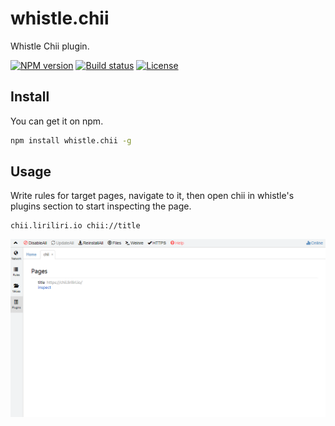 # whistle.chii

Whistle Chii plugin.

[![NPM version][npm-image]][npm-url]
[![Build status][travis-image]][travis-url]
[![License][license-image]][npm-url]

[npm-image]: https://img.shields.io/npm/v/whistle.chii.svg
[npm-url]: https://npmjs.org/package/whistle.chii
[travis-image]: https://img.shields.io/travis/liriliri/whistle.chii.svg
[travis-url]: https://travis-ci.org/liriliri/whistle.chii
[license-image]: https://img.shields.io/npm/l/whistle.chii.svg

## Install

You can get it on npm.

```bash
npm install whistle.chii -g
```

## Usage

Write rules for target pages, navigate to it, then open chii in whistle's plugins section to start inspecting the page.

```
chii.liriliri.io chii://title
```

![screenshot](./docs/screenshot.png)
